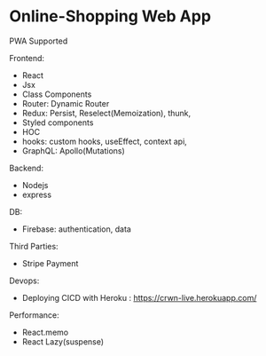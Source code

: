 # Online-Shopping Web App

PWA Supported

Frontend:

- React
- Jsx
- Class Components
- Router: Dynamic Router
- Redux: Persist, Reselect(Memoization), thunk,
- Styled components
- HOC
- hooks: custom hooks, useEffect, context api,
- GraphQL: Apollo(Mutations)


Backend:

- Nodejs 
- express


DB:

- Firebase: authentication, data

Third Parties:
- Stripe Payment

Devops:
- Deploying CICD with Heroku : https://crwn-live.herokuapp.com/

Performance:
- React.memo
- React Lazy(suspense)

